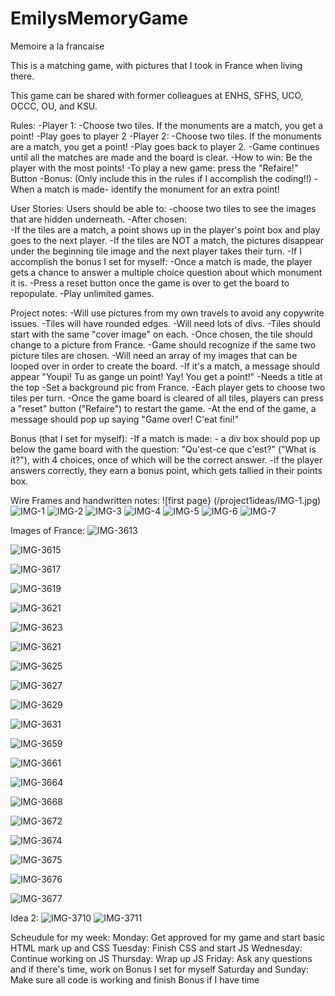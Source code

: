 # EmilysMemoryGame
Memoire a la francaise

This is a matching game, with pictures that I took in France when living there. 

This game can be shared with former colleagues at ENHS, SFHS, UCO, OCCC, OU, and KSU.

Rules: 
-Player 1:
    -Choose two tiles. If the monuments are a match, you get a point!
-Play goes to player 2
-Player 2:
    -Choose two tiles. If the monuments are a match, you get a point!
-Play goes back to player 2.
-Game continues until all the matches are made and the board is clear.
-How to win: Be the player with the most points!
-To play a new game: press the "Refaire!" Button
-Bonus: (Only include this in the rules if I accomplish the coding!!)
    -When a match is made- identify the monument for an extra point!


User Stories: 
Users should be able to:
-choose two tiles to see the images that are hidden underneath.
-After chosen:  
    -If the tiles are a match, a point shows up in the player's point box and play goes to the next player. 
    -If the tiles are NOT a match, the pictures disappear under the beginning tile image and the next player takes their turn. 
-If I accomplish the bonus I set for myself:
    -Once a match is made, the player gets a chance to answer a multiple choice question about which monument it is. 
-Press a reset button once the game is over to get the board to repopulate.
-Play unlimited games.


Project notes: 
-Will use pictures from my own travels to avoid any copywrite issues. 
-Tiles will have rounded edges. 
-Will need lots of divs.
-Tiles should start with the same "cover image" on each.
-Once chosen, the tile should change to a picture from France.
-Game should recognize if the same two picture tiles are chosen. 
-Will need an array of my images that can be looped over in order to create the board.
-If it's a match, a message should appear "Youpi! Tu as gange un point! Yay! You get a point!"
-Needs a title at the top
-Set a background pic from France.
-Each player gets to choose two tiles per turn.
-Once the game board is cleared of all tiles, players can press a "reset" button ("Refaire") to restart the game.
-At the end of the game, a message should pop up saying "Game over! C'eat fini!"


Bonus (that I set for myself):
-If a match is made:
    - a div box should pop up below the game board with the question: "Qu'est-ce que c'est?" ("What is it?"), with 4 choices, once of which will be the correct answer.
    -if the player answers correctly, they earn a bonus point, which gets tallied in their points box.


Wire Frames and handwritten notes:
![first page} (/project1ideas/IMG-1.jpg)
![IMG-1](https://user-images.githubusercontent.com/77028684/191042254-70502287-b0d5-4d74-aae4-e4ab462c0e40.jpg)
![IMG-2](https://user-images.githubusercontent.com/77028684/191042272-869bd119-c3be-42f2-be8b-c40f899d755a.jpg)
![IMG-3](https://user-images.githubusercontent.com/77028684/191042283-f6144ff6-2296-4c74-800a-1ac96d6b88a2.jpg)
![IMG-4](https://user-images.githubusercontent.com/77028684/191042293-92382143-fb70-4433-8a19-e00c1c9ede5d.jpg)
![IMG-5](https://user-images.githubusercontent.com/77028684/191042303-bb394025-00af-4e5e-bb2f-a4c541a34e70.jpg)
![IMG-6](https://user-images.githubusercontent.com/77028684/191042319-9ec112a4-be71-4ed9-83c9-7c8b670e637c.jpg)
![IMG-7](https://user-images.githubusercontent.com/77028684/191042334-f4547f66-56b1-4d7a-b328-1ba2b3ef4de5.jpg)


Images of France:
![IMG-3613](https://user-images.githubusercontent.com/77028684/191039682-a1029fbe-189e-48ba-83bb-757eb5b44ef7.jpg)

![IMG-3615](https://user-images.githubusercontent.com/77028684/191039874-747cbe67-13bf-4dcf-b7da-f65eafa412cb.jpg)

![IMG-3617](https://user-images.githubusercontent.com/77028684/191039986-cdf61562-af3e-4eb8-b917-957fae5eb953.jpg)

![IMG-3619](https://user-images.githubusercontent.com/77028684/191040077-24120c82-7ffd-4cb9-a38e-824bd2692ec2.jpg)

![IMG-3621](https://user-images.githubusercontent.com/77028684/191040341-5fcc504d-b7ee-4fd7-b449-5f8a73bd3d3e.jpg)

![IMG-3623](https://user-images.githubusercontent.com/77028684/191040566-c0cc1979-6280-4d86-a0ee-1e3e3ce6083a.jpg)

![IMG-3621](https://user-images.githubusercontent.com/77028684/191040793-672f314e-2ec6-4726-bf15-4782fe160c52.jpg)

![IMG-3625](https://user-images.githubusercontent.com/77028684/191040934-29173ad1-3638-4ba9-941e-8c0d607b2272.jpg)

![IMG-3627](https://user-images.githubusercontent.com/77028684/191041572-fdb5940d-ecb4-4d0b-a5b1-098b3f58de7f.jpg)

![IMG-3629](https://user-images.githubusercontent.com/77028684/191041579-bcaf1299-a850-46a1-9f68-462f398117fe.jpg)

![IMG-3631](https://user-images.githubusercontent.com/77028684/191041600-cb0d29aa-e18f-4159-86d3-0403cfa83387.jpg)

![IMG-3659](https://user-images.githubusercontent.com/77028684/191041618-b18da5d1-033d-4010-9f8a-bba809bd4337.jpg)

![IMG-3661](https://user-images.githubusercontent.com/77028684/191041658-a48cb16f-8d5f-40a3-b6bb-3f0714d688e4.jpg)

![IMG-3664](https://user-images.githubusercontent.com/77028684/191041689-d0e8d34d-17fe-4b4e-b21f-8e166da61aed.jpg)

![IMG-3668](https://user-images.githubusercontent.com/77028684/191041759-d9d36f5d-d1da-4e9e-83bc-e40f54594560.jpg)

![IMG-3672](https://user-images.githubusercontent.com/77028684/191041792-60ae3d24-c741-48b1-bf97-dfabdf885bd4.jpg)

![IMG-3674](https://user-images.githubusercontent.com/77028684/191041866-bc239719-223c-4064-bf16-fce9f1012ee5.jpg)

![IMG-3675](https://user-images.githubusercontent.com/77028684/191041949-f727c4bf-53b6-4c53-ab61-15acd7dd9a0f.jpg)

![IMG-3676](https://user-images.githubusercontent.com/77028684/191041979-fb7139c7-d61d-49a0-8cbf-d43a3c1bd9b7.jpg)

![IMG-3677](https://user-images.githubusercontent.com/77028684/191042006-9430bf7a-5f19-4808-834d-aec4122cf1f8.jpg)


Idea 2:
![IMG-3710](https://user-images.githubusercontent.com/77028684/191043522-43538e38-61d3-4937-8823-167a2177d5e6.jpg)
![IMG-3711](https://user-images.githubusercontent.com/77028684/191043533-404c60a5-11c3-42d0-a985-2a33d63b0238.jpg)


Scheudule for my week:
Monday: Get approved for my game and start basic HTML mark up and CSS
Tuesday: Finish CSS and start JS
Wednesday: Continue working on JS
Thursday: Wrap up JS 
Friday: Ask any questions and if there's time, work on Bonus I set for myself
Saturday and Sunday: Make sure all code is working and finish Bonus if I have time

